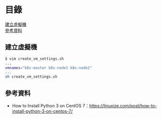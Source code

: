 # 目錄  
[建立虛擬機](#建立虛擬機)  
[參考資料](#參考資料)  



## 建立虛擬機
```bash
$ vim create_vm_settings.sh
...
vmnames="k8s-master k8s-node1 k8s-node2"
...
sh create_vm_settings.sh
```


## 參考資料
* How to Install Python 3 on CentOS 7：https://linuxize.com/post/how-to-install-python-3-on-centos-7/


